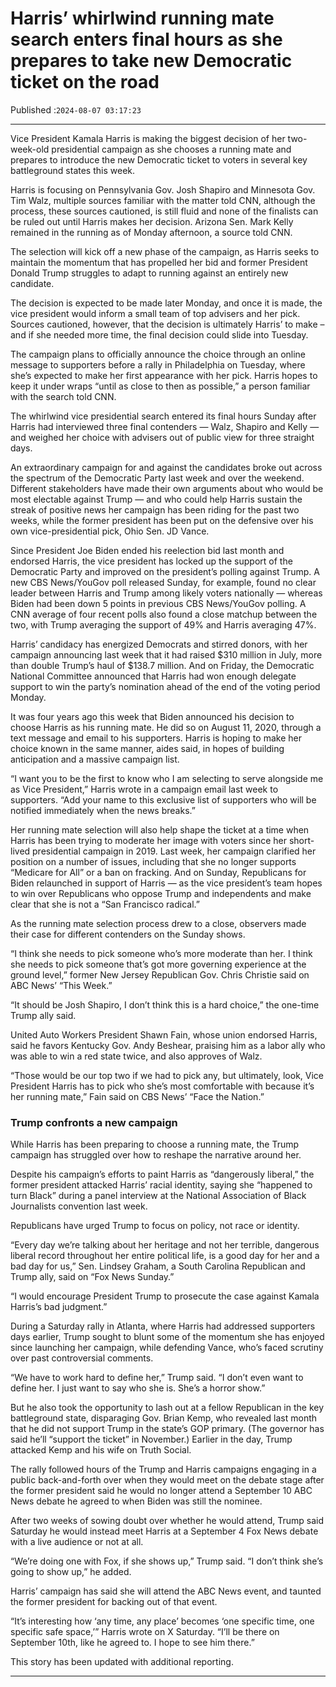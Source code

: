 # Harris’ whirlwind running mate search enters final hours as she prepares to take new Democratic ticket on the road

Published :`2024-08-07 03:17:23`

---

Vice President Kamala Harris is making the biggest decision of her two-week-old presidential campaign as she chooses a running mate and prepares to introduce the new Democratic ticket to voters in several key battleground states this week.

Harris is focusing on Pennsylvania Gov. Josh Shapiro and Minnesota Gov. Tim Walz, multiple sources familiar with the matter told CNN, although the process, these sources cautioned, is still fluid and none of the finalists can be ruled out until Harris makes her decision. Arizona Sen. Mark Kelly remained in the running as of Monday afternoon, a source told CNN.

The selection will kick off a new phase of the campaign, as Harris seeks to maintain the momentum that has propelled her bid and former President Donald Trump struggles to adapt to running against an entirely new candidate.

The decision is expected to be made later Monday, and once it is made, the vice president would inform a small team of top advisers and her pick. Sources cautioned, however, that the decision is ultimately Harris’ to make – and if she needed more time, the final decision could slide into Tuesday.

The campaign plans to officially announce the choice through an online message to supporters before a rally in Philadelphia on Tuesday, where she’s expected to make her first appearance with her pick. Harris hopes to keep it under wraps “until as close to then as possible,” a person familiar with the search told CNN.

The whirlwind vice presidential search entered its final hours Sunday after Harris had interviewed three final contenders — Walz, Shapiro and Kelly — and weighed her choice with advisers out of public view for three straight days.

An extraordinary campaign for and against the candidates broke out across the spectrum of the Democratic Party last week and over the weekend. Different stakeholders have made their own arguments about who would be most electable against Trump — and who could help Harris sustain the streak of positive news her campaign has been riding for the past two weeks, while the former president has been put on the defensive over his own vice-presidential pick, Ohio Sen. JD Vance.

Since President Joe Biden ended his reelection bid last month and endorsed Harris, the vice president has locked up the support of the Democratic Party and improved on the president’s polling against Trump. A new CBS News/YouGov poll released Sunday, for example, found no clear leader between Harris and Trump among likely voters nationally — whereas Biden had been down 5 points in previous CBS News/YouGov polling. A CNN average of four recent polls also found a close matchup between the two, with Trump averaging the support of 49% and Harris averaging 47%.

Harris’ candidacy has energized Democrats and stirred donors, with her campaign announcing last week that it had raised $310 million in July, more than double Trump’s haul of $138.7 million. And on Friday, the Democratic National Committee announced that Harris had won enough delegate support to win the party’s nomination ahead of the end of the voting period Monday.

It was four years ago this week that Biden announced his decision to choose Harris as his running mate. He did so on August 11, 2020, through a text message and email to his supporters. Harris is hoping to make her choice known in the same manner, aides said, in hopes of building anticipation and a massive campaign list.

“I want you to be the first to know who I am selecting to serve alongside me as Vice President,” Harris wrote in a campaign email last week to supporters. “Add your name to this exclusive list of supporters who will be notified immediately when the news breaks.”

Her running mate selection will also help shape the ticket at a time when Harris has been trying to moderate her image with voters since her short-lived presidential campaign in 2019. Last week, her campaign clarified her position on a number of issues, including that she no longer supports “Medicare for All” or a ban on fracking. And on Sunday, Republicans for Biden relaunched in support of Harris — as the vice president’s team hopes to win over Republicans who oppose Trump and independents and make clear that she is not a “San Francisco radical.”

As the running mate selection process drew to a close, observers made their case for different contenders on the Sunday shows.

“I think she needs to pick someone who’s more moderate than her. I think she needs to pick someone that’s got more governing experience at the ground level,” former New Jersey Republican Gov. Chris Christie said on ABC News’ “This Week.”

“It should be Josh Shapiro, I don’t think this is a hard choice,” the one-time Trump ally said.

United Auto Workers President Shawn Fain, whose union endorsed Harris, said he favors Kentucky Gov. Andy Beshear, praising him as a labor ally who was able to win a red state twice, and also approves of Walz.

“Those would be our top two if we had to pick any, but ultimately, look, Vice President Harris has to pick who she’s most comfortable with because it’s her running mate,” Fain said on CBS News’ “Face the Nation.”

### Trump confronts a new campaign

While Harris has been preparing to choose a running mate, the Trump campaign has struggled over how to reshape the narrative around her.

Despite his campaign’s efforts to paint Harris as “dangerously liberal,” the former president attacked Harris’ racial identity, saying she “happened to turn Black” during a panel interview at the National Association of Black Journalists convention last week.

Republicans have urged Trump to focus on policy, not race or identity.

“Every day we’re talking about her heritage and not her terrible, dangerous liberal record throughout her entire political life, is a good day for her and a bad day for us,” Sen. Lindsey Graham, a South Carolina Republican and Trump ally, said on “Fox News Sunday.”

“I would encourage President Trump to prosecute the case against Kamala Harris’s bad judgment.”

During a Saturday rally in Atlanta, where Harris had addressed supporters days earlier, Trump sought to blunt some of the momentum she has enjoyed since launching her campaign, while defending Vance, who’s faced scrutiny over past controversial comments.

“We have to work hard to define her,” Trump said. “I don’t even want to define her. I just want to say who she is. She’s a horror show.”

But he also took the opportunity to lash out at a fellow Republican in the key battleground state, disparaging Gov. Brian Kemp, who revealed last month that he did not support Trump in the state’s GOP primary. (The governor has said he’ll “support the ticket” in November.) Earlier in the day, Trump attacked Kemp and his wife on Truth Social.

The rally followed hours of the Trump and Harris campaigns engaging in a public back-and-forth over when they would meet on the debate stage after the former president said he would no longer attend a September 10 ABC News debate he agreed to when Biden was still the nominee.

After two weeks of sowing doubt over whether he would attend, Trump said Saturday he would instead meet Harris at a September 4 Fox News debate with a live audience or not at all.

“We’re doing one with Fox, if she shows up,” Trump said. “I don’t think she’s going to show up,” he added.

Harris’ campaign has said she will attend the ABC News event, and taunted the former president for backing out of that event.

“It’s interesting how ‘any time, any place’ becomes ‘one specific time, one specific safe space,’” Harris wrote on X Saturday. “I’ll be there on September 10th, like he agreed to. I hope to see him there.”

This story has been updated with additional reporting.

---

